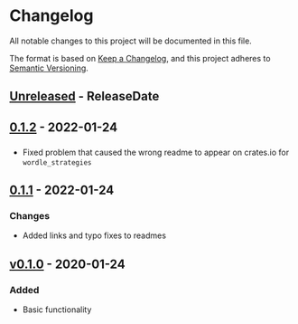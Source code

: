 # Changelog
All notable changes to this project will be documented in this file.

The format is based on [Keep a Changelog](https://keepachangelog.com/en/1.0.0/),
and this project adheres to [Semantic Versioning](https://semver.org/spec/v2.0.0.html).

<!-- next-header -->

## [Unreleased] - ReleaseDate

## [0.1.2] - 2022-01-24

###
- Fixed problem that caused the wrong readme to appear on crates.io for `wordle_strategies`

## [0.1.1] - 2022-01-24

### Changes
- Added links and typo fixes to readmes

## [v0.1.0] - 2020-01-24

### Added
- Basic functionality

<!-- next-url -->
[Unreleased]: https://github.com/cgm616/wordle_rs/compare/v0.1.2...HEAD
[0.1.2]: https://github.com/cgm616/wordle_rs/compare/v0.1.1...v0.1.2
[0.1.1]: https://github.com/cgm616/wordle_rs/compare/v0.1.0...v0.1.1
[v0.1.0]: https://github.com/cgm616/wordle_rs/compare/2f81bb157a9a2de16ad2721488756feec1084d77...v0.1.0